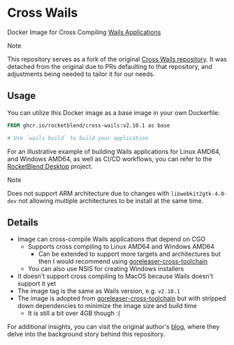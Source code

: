 # Cross Wails

Docker Image for Cross Compiling [Wails Applications](https://wails.io/)

> [!NOTE]  
> This repository serves as a fork of the original [Cross Wails repository](https://github.com/abjrcode/cross-wails). It was detached from the original due to PRs defaulting to that repository, and adjustments being needed to tailor it for our needs.

## Usage

You can utilize this Docker image as a base image in your own Dockerfile:

```dockerfile
FROM ghcr.io/rocketblend/cross-wails:v2.10.1 as base

# Use `wails build` to build your application
```

For an illustrative example of building Wails applications for Linux AMD64, and Windows AMD64, as well as CI/CD workflows, you can refer to the [RocketBlend Desktop](https://github.com/rocketblend/rocketblend-desktop) project.

> [!NOTE]  
> Does not support ARM architecture due to changes with `libwebkit2gtk-4.0-dev` not allowing multiple architectures to be install at the same time.

## Details

- Image can cross-compile Wails applications that depend on CGO
  - Supports cross compiling to Linux AMD64 and Windows AMD64
    - Can be extended to support more targets and architectures but then I would
      recommend using [goreleaser-cross-toolchain](https://github.com/goreleaser/goreleaser-cross-toolchains/tree/main)
  - You can also use NSIS for creating Windows installers
- It doesn't support cross compiling to MacOS because Wails doesn't support it yet
- The image tag is the same as Wails version, e.g. `v2.10.1`
- The image is adopted from [goreleaser-cross-toolchain](https://github.com/goreleaser/goreleaser-cross-toolchains/tree/main) but with stripped down dependencies
  to minimize the image size and build time
  - It is still a bit over 4GB though :(

For additional insights, you can visit the original author's [blog](https://madin.dev/cross-wails), where they delve into the background story behind this repository.